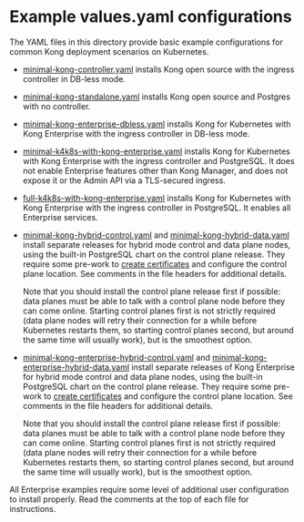 # Example values.yaml configurations

The YAML files in this directory provide basic example configurations for
common Kong deployment scenarios on Kubernetes.

* [minimal-kong-controller.yaml](minimal-kong-controller.yaml) installs Kong
  open source with the ingress controller in DB-less mode.

* [minimal-kong-standalone.yaml](minimal-kong-standalone.yaml) installs Kong
  open source and Postgres with no controller.

* [minimal-kong-enterprise-dbless.yaml](minimal-kong-enterprise-dbless.yaml)
  installs Kong for Kubernetes with Kong Enterprise with the ingress controller
  in DB-less mode.

* [minimal-k4k8s-with-kong-enterprise.yaml](minimal-k4k8s-with-kong-enterprise.yaml)
  installs Kong for Kubernetes with Kong Enterprise with the ingress controller
  and PostgreSQL. It does not enable Enterprise features other than Kong
  Manager, and does not expose it or the Admin API via a TLS-secured ingress.

* [full-k4k8s-with-kong-enterprise.yaml](full-k4k8s-with-kong-enterprise.yaml)
  installs Kong for Kubernetes with Kong Enterprise with the ingress controller
  in PostgreSQL. It enables all Enterprise services.

* [minimal-kong-hybrid-control.yaml](minimal-kong-hybrid-control.yaml) and
  [minimal-kong-hybrid-data.yaml](minimal-kong-hybrid-data.yaml) install
  separate releases for hybrid mode control and data plane nodes, using the
  built-in PostgreSQL chart on the control plane release. They require some
  pre-work to [create certificates](https://github.com/Kong/charts/blob/main/charts/kong/README.md#certificates)
  and configure the control plane location. See comments in the file headers
  for additional details.

  Note that you should install the control plane release first if possible:
  data planes must be able to talk with a control plane node before they can
  come online. Starting control planes first is not strictly required (data
  plane nodes will retry their connection for a while before Kubernetes
  restarts them, so starting control planes second, but around the same time
  will usually work), but is the smoothest option.

* [minimal-kong-enterprise-hybrid-control.yaml](minimal-kong-enterprise-hybrid-control.yaml) and
  [minimal-kong-enterprise-hybrid-data.yaml](minimal-kong-enterprise-hybrid-data.yaml) install
  separate releases of Kong Enterprise for hybrid mode control and data plane nodes, using the
  built-in PostgreSQL chart on the control plane release. They require some
  pre-work to [create certificates](https://github.com/Kong/charts/blob/main/charts/kong/README.md#certificates)
  and configure the control plane location. See comments in the file headers
  for additional details.

  Note that you should install the control plane release first if possible:
  data planes must be able to talk with a control plane node before they can
  come online. Starting control planes first is not strictly required (data
  plane nodes will retry their connection for a while before Kubernetes
  restarts them, so starting control planes second, but around the same time
  will usually work), but is the smoothest option.

All Enterprise examples require some level of additional user configuration to
install properly. Read the comments at the top of each file for instructions.

